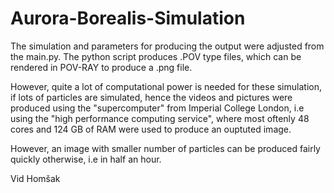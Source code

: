 # Aurora-Borealis-Simulation

The simulation and parameters for producing the output were adjusted from the main.py.
The python script produces .POV type files, which can be rendered in POV-RAY to produce a .png file.

However, quite a lot of computational power is needed for these simulation, if lots of particles are simulated, hence
the videos and pictures were produced using the "supercomputer" from Imperial College London,
i.e  using the "high performance computing service", where most oftenly 48 cores and 124 GB of RAM were used to produce an ouptuted image.

However, an image with smaller number of particles can be produced fairly quickly otherwise, i.e in half an hour.

Vid Homšak

